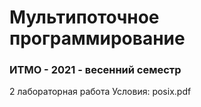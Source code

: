 # Мультипоточное программирование
### ИТМО - 2021 - весенний семестр

2 лабораторная работа
Условия: posix.pdf
